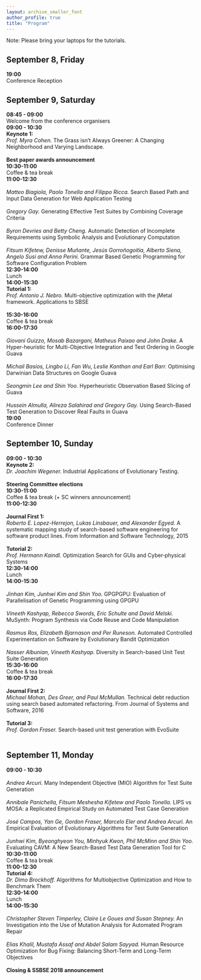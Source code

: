 ```yaml
---
layout: archive_smaller_font
author_profile: true
title: "Program"
---
```


<link rel="stylesheet" href="../css/program.css">

<div class="container">
  <div class="talks">
    Note: Please bring your laptops for the tutorials.
  </div>
</div>

## September 8, Friday

<div class="container">
   <div class="time_location">
      <b>19:00</b>
   </div>

   <div class="talks">
      Conference Reception
   </div>
</div>

## September 9, Saturday

<div class="container">
   <div class="time_location">
      <b>08:45 - 09:00</b>
   </div>

   <div class="talks">
      Welcome from the conference organisers
   </div>
</div>

<div class="container">
   <div class="time_location">
      <b>09:00 - 10:30</b>
   </div>

   <div class="talks">
      <b>Keynote 1:</b><br>
      <em>Prof. Myra Cohen.</em> The Grass isn’t Always Greener: A Changing Neighborhood and Varying Landscape.<br>
      <br>
      <b>Best paper awards announcement</b>
   </div>
</div>

<div class="container">
   <div class="time_location">
      <b>10:30-11:00</b>
   </div>

   <div class="talks">
      Coffee & tea break
   </div>
</div>

<div class="container">
   <div class="time_location">
      <b>11:00-12:30</b>
      <br><br>
      
   </div>

   <div class="talks">
      <em>Matteo Biagiola, Paolo Tonella and Filippo Ricca.</em> Search Based Path and Input Data Generation for Web Application Testing
      <br><br>
      <em>Gregory Gay.</em> Generating Effective Test Suites by Combining Coverage Criteria
      <br><br>
      <em>Byron Devries and Betty Cheng.</em> Automatic Detection of Incomplete Requirements using Symbolic Analysis and Evolutionary Computation
      <br><br>
      <em>Fitsum Kifetew, Denisse Muñante, Jesús Gorroñogoitia, Alberto Siena, Angelo Susi and Anna Perini.</em> Grammar Based Genetic Programming for Software Configuration Problem
   </div>
</div>

<div class="container">
   <div class="time_location">
      <b>12:30-14:00</b>
   </div>

   <div class="talks">
      Lunch
   </div>
</div>

<div class="container">
   <div class="time_location">
      <b>14:00-15:30</b>
   </div>

   <div class="talks">
      <b>Tutorial 1:</b><br>
      <em>Prof. Antonio J. Nebro.</em> Multi-objective optimization with the jMetal framework. Applications to SBSE
      <br><br>
      
   </div>
</div>

<div class="container">
   <div class="time_location">
      <b>15:30-16:00</b>
   </div>

   <div class="talks">
      Coffee & tea break
   </div>
</div>

<div class="container">
   <div class="time_location">
      <b>16:00-17:30</b>
      <br><br>
      
   </div>

   <div class="talks">
      <em>Giovani Guizzo, Mosab Bazargani, Matheus Paixao and John Drake.</em> A Hyper-heuristic for Multi-Objective Integration and Test Ordering in Google Guava
      <br><br>
      <em>Michail Basios, Lingbo Li, Fan Wu, Leslie Kanthan and Earl Barr.</em> Optimising Darwinian Data Structures on Google Guava
      <br><br>
      <em>Seongmin Lee and Shin Yoo.</em> Hyperheuristic Observation Based Slicing of Guava
      <br><br>
      <em>Hussein Almulla, Alireza Salahirad and Gregory Gay.</em> Using Search-Based Test Generation to Discover Real Faults in Guava
   </div>
</div>

<div class="container">
   <div class="time_location">
      <b>19:00</b>
   </div>

   <div class="talks">
      Conference Dinner
   </div>
</div>

## September 10, Sunday

<div class="container">
   <div class="time_location">
      <b>09:00 - 10:30</b>
   </div>

   <div class="talks">
      <b>Keynote 2:</b><br>
      <em>Dr. Joachim Wegener.</em> Industrial Applications of Evolutionary Testing.<br>
      <br>
      <b>Steering Committee elections</b>
   </div>
</div>

<div class="container">
   <div class="time_location">
      <b>10:30-11:00</b>
   </div>

   <div class="talks">
      Coffee & tea break (+ SC winners announcement)
   </div>
</div>

<div class="container">
   <div class="time_location">
      <b>11:00-12:30</b>
      <br><br>
      
   </div>

   <div class="talks">
      <b>Journal First 1:</b><br>
      <em>Roberto E. Lopez-Herrejon, Lukas Linsbauer, and Alexander Egyed. </em> A systematic mapping study of search-based software engineering for software product lines. From Information and Software Technology, 2015
      <br><br>
      <b>Tutorial 2:</b><br>
      <em>Prof. Hermann Kaindl.</em> Optimization Search for GUIs and Cyber‐physical Systems
   </div>
</div>

<div class="container">
   <div class="time_location">
      <b>12:30-14:00</b>
   </div>

   <div class="talks">
      Lunch
   </div>
</div>

<div class="container">
   <div class="time_location">
      <b>14:00-15:30</b>
      <br><br>
      
   </div>

   <div class="talks">
      <em>Jinhan Kim, Junhwi Kim and Shin Yoo.</em> GPGPGPU: Evaluation of Parallelisation of Genetic Programming using GPGPU
      <br><br>
      <em>Vineeth Kashyap, Rebecca Swords, Eric Schulte and David Melski.</em> MuSynth: Program Synthesis via Code Reuse and Code Manipulation
      <br><br>
      <em>Rasmus Ros, Elizabeth Bjarnason and Per Runeson.</em> Automated Controlled Experimentation on Software by Evolutionary Bandit Optimization
      <br><br>
      <em>Nasser Albunian, Vineeth Kashyap.</em> Diversity in Search-based Unit Test Suite Generation
   </div>
</div>

<div class="container">
   <div class="time_location">
      <b>15:30-16:00</b>
   </div>

   <div class="talks">
      Coffee & tea break
   </div>
</div>

<div class="container">
   <div class="time_location">
      <b>16:00-17:30</b>
      <br><br>
      
   </div>

   <div class="talks">
      <b>Journal First 2:</b><br>
      <em>Michael Mohan, Des Greer, and Paul McMullan.</em> Technical debt reduction using search based automated refactoring. From Journal of Systems and Software, 2016
      <br><br>
      <b>Tutorial 3:</b><br>
      <em>Prof. Gordon Fraser.</em> Search-based unit test generation with EvoSuite
      <br><br>
   </div>
</div>

## September 11, Monday

<div class="container">
   <div class="time_location">
      <b>09:00 - 10:30</b>
      <br><br>
      
   </div>

   <div class="talks">
      <em>Andrea Arcuri.</em> Many Independent Objective (MIO) Algorithm for Test Suite Generation
      <br><br>
      <em>Annibale Panichella, Fitsum Meshesha Kifetew and Paolo Tonella.</em> LIPS vs MOSA: a Replicated Empirical Study on Automated Test Case Generation
      <br><br>
      <em>José Campos, Yan Ge, Gordon Fraser, Marcelo Eler and Andrea Arcuri.</em> An Empirical Evaluation of Evolutionary Algorithms for Test Suite Generation
      <br><br>
      <em>Junhwi Kim, Byeonghyeon You, Minhyuk Kwon, Phil McMinn and Shin Yoo.</em> Evaluating CAVM: A New Search-Based Test Data Generation Tool for C
   </div>
</div>

<div class="container">
   <div class="time_location">
      <b>10:30-11:00</b>
   </div>

   <div class="talks">
      Coffee & tea break
   </div>
</div>

<div class="container">
   <div class="time_location">
      <b>11:00-12:30</b>
   </div>

   <div class="talks">
      <b>Tutorial 4:</b><br>
      <em>Dr. Dimo Brockhoff.</em> Algorithms for Multiobjective Optimization and How to Benchmark Them
   </div>
</div>

<div class="container">
   <div class="time_location">
      <b>12:30-14:00</b>
   </div>

   <div class="talks">
      Lunch
   </div>
</div>

<div class="container">
   <div class="time_location">
      <b>14:00-15:30</b>
      <br><br>
      
   </div>

   <div class="talks">
      <em>Christopher Steven Timperley, Claire Le Goues and Susan Stepney.</em> An Investigation into the Use of Mutation Analysis for Automated Program Repair
      <br><br>
      <em>Elias Khalil, Mustafa Assaf and Abdel Salam Sayyad.</em> Human Resource Optimization for Bug Fixing: Balancing Short-Term and Long-Term Objectives
      <br><br>
      <b>Closing & SSBSE 2018 announcement</b>
   </div>
</div>

